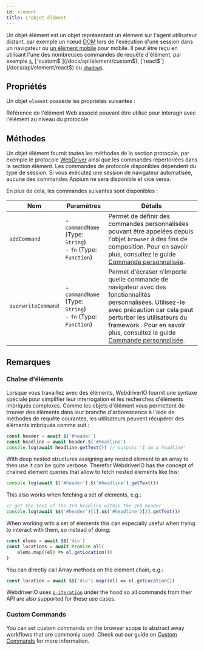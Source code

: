 ```yaml
---
id: element
title: L'objet élément
---
```


Un objet élément est un objet représentant un élément sur l'agent utilisateur distant, par exemple un nœud [DOM](https://developer.mozilla.org/en-US/docs/Web/API/Element) lors de l'exécution d'une session dans un navigateur ou [un élément mobile](https://developer.apple.com/documentation/swift/sequence/element) pour mobile. Il peut être reçu en utilisant l'une des nombreuses commandes de requête d'élément, par exemple [`$`](/docs/api/element/$), [`custom$`](/docs/api/element/custom$), [`react$`](/docs/api/element/react$) ou [`shadow$`](/docs/api/element/shadow$).

## Propriétés

Un objet `element` possède les propriétés suivantes :

Référence</a> de l'élément Web associé pouvant être utilisé pour interagir avec l'élément au niveau du protocole</td> </tr> 

</tbody> </table> 



## Méthodes

Un objet élément fournit toutes les méthodes de la section protocole, par exemple le protocole [WebDriver](/docs/api/webdriver) ainsi que les commandes répertoriées dans la section élément. Les commandes de protocole disponibles dépendent du type de session. Si vous exécutez une session de navigateur automatisée, aucune des commandes Appium [](/docs/api/appium) ne sera disponible et vice versa.

En plus de cela, les commandes suivantes sont disponibles :

| Nom                | Paramètres                                                            | Détails                                                                                                                                                                                                                                                                                                   |
| ------------------ | --------------------------------------------------------------------- | --------------------------------------------------------------------------------------------------------------------------------------------------------------------------------------------------------------------------------------------------------------------------------------------------------- |
| `addCommand`       | - `commandName` (Type: `String`)<br />- `fn` (Type: `Function`) | Permet de définir des commandes personnalisées pouvant être appelées depuis l'objet `browser` à des fins de composition. Pour en savoir plus, consultez le guide [Commande personnalisée](/docs/customcommands).                                                                                          |
| `overwriteCommand` | - `commandName` (Type: `String`)<br />- `fn` (Type: `Function`) | Permet d'écraser n'importe quelle commande de navigateur avec des fonctionnalités personnalisées. Utilisez-le avec précaution car cela peut perturber les utilisateurs du framework . Pour en savoir plus, consultez le guide [Commande personnalisée](/docs/customcommands#overwriting-native-commands). |




## Remarques



### Chaîne d'éléments

Lorsque vous travaillez avec des éléments, WebdriverIO fournit une syntaxe spéciale pour simplifier leur interrogation et les recherches d'éléments imbriqués complexes. Comme les objets d'élément vous permettent de trouver des éléments dans leur branche d'arborescence à l'aide de méthodes de requête courantes, les utilisateurs peuvent récupérer des éléments imbriqués comme suit :



```js
const header = await $('#header')
const headline = await header.$('#headline')
console.log(await headline.getText()) // outputs "I am a headline"
```


With deep nested structures assigning any nested element to an array to then use it can be quite verbose. Therefor WebdriverIO has the concept of chained element queries that allow to fetch nested elements like this:



```js
console.log(await $('#header').$('#headline').getText())
```


This also works when fetching a set of elements, e.g.:



```js
// get the text of the 3rd headline within the 2nd header
console.log(await $$('#header')[1].$$('#headline')[2].getText())
```


When working with a set of elements this can especially useful when trying to interact with them, so instead of doing:



```js
const elems = await $$('div')
const locations = await Promise.all(
    elems.map((el) => el.getLocation())
)
```


You can directly call Array methods on the element chain, e.g.:



```js
const location = await $$('div').map((el) => el.getLocation())
```


WebdriverIO uses [`p-iteration`](https://www.npmjs.com/package/p-iteration#api) under the hood so all commands from their API are also supported for these use cases.



### Custom Commands

You can set custom commands on the browser scope to abstract away workflows that are commonly used. Check out our guide on [Custom Commands](/docs/customcommands#adding-custom-commands) for more information.
